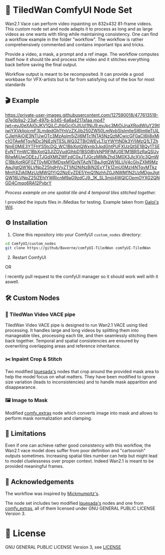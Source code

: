 # 🧩 TiledWan ComfyUI Node Set

Wan2.1 Vace can perform video inpainting on 832x432 81-frame videos. This custom node set and node adapts it to process as long and as large videos as one wants with tiling while maintaining consistency.
One can find a workflow example in the folder "workflow". The workflow is rather comprehensively commented and contains important tips and tricks.

Provide a video, a mask, a prompt and a ref image. The workflow computes itself how it should tile and process the video and it stitches everything back before saving the final output.

Workflow output is meant to be recomposited. It can provide a good workbase for VFX-artists but is far from satisfying out of the box for most standards

## 🎬 Example

https://private-user-images.githubusercontent.com/127590018/477613519-d7e0b9a2-23af-497b-b345-6a6a4217a1aa.mp4?jwt=eyJ0eXAiOiJKV1QiLCJhbGciOiJIUzI1NiJ9.eyJpc3MiOiJnaXRodWIuY29tIiwiYXVkIjoicmF3LmdpdGh1YnVzZXJjb250ZW50LmNvbSIsImtleSI6ImtleTUiLCJleHAiOjE3NTUwOTc3MzAsIm5iZiI6MTc1NTA5NzQzMCwicGF0aCI6Ii8xMjc1OTAwMTgvNDc3NjEzNTE5LWQ3ZTBiOWEyLTIzYWYtNDk3Yi1iMzQ1LTZhNmE0MjE3YTFhYS5tcDQ_WC1BbXotQWxnb3JpdGhtPUFXUzQtSE1BQy1TSEEyNTYmWC1BbXotQ3JlZGVudGlhbD1BS0lBVkNPRFlMU0E1M1BRSzRaQSUyRjIwMjUwODEzJTJGdXMtZWFzdC0xJTJGczMlMkZhd3M0X3JlcXVlc3QmWC1BbXotRGF0ZT0yMDI1MDgxM1QxNTAzNTBaJlgtQW16LUV4cGlyZXM9MzAwJlgtQW16LVNpZ25hdHVyZT1jN2NiNzBiN2ExYTk1ZmU0MzI4NTgyMTkzMmY4ZjA0MzUzMWQ1YjQ2NzEyZDE5YmQ1NzhhZGJjNWM1N2UzMDgyJlgtQW16LVNpZ25lZEhlYWRlcnM9aG9zdCJ9._1K_SL3mjii4WQICOpmOYXG2QNGD4Cmqo6RA12PvbrY


*Process example on one spatial tile and 4 temporal tiles stitched together.*

I provided the inputs files in /Medias for testing. 
Example taken from [Galoi's Will](https://youtu.be/_DAqWS7MyEw).

## ⚙️ Installation

1. Clone this repository into your ComfyUI `custom_nodes` directory:
```bash
cd ComfyUI/custom_nodes
git clone https://github/Baverne/comfyUI-TiledWan comfyUI-TiledWan
```

2. Restart ComfyUI

OR

I recently pull request to the comfyUI manager so it should work well with it aswell.

## 🛠️ Custom Nodes

### 🧩 TiledWan Video VACE pipe

TiledWan Video VACE pipe is designed to run Wan2.1 VACE using tiled processing. It handles large and long videos by splitting them into manageable tiles, processing each tile, and then seamlessly stitching them back together.
Temporal and spatial consistencies are ensured by overwriting overlapping areas and reference inheritance.

### ✂️ Inpaint Crop & Stitch

Two modified [lquesada's](https://github.com/lquesada/ComfyUI-Inpaint-CropAndStitch) nodes that crop around the provided mask area to help the model focus on what matters.
They have been modified to ignore size variation (leads to inconsistencies) and to handle mask apparition and disappearance.

### 🖼️ Image to Mask

Modified [comfy_extras](https://github.com/comfyanonymous/ComfyUI) node which converts image into mask and allows to perform mask normalization and clamping.



## 🚧 Limitations

Even if one can achieve rather good consistency with this workflow, the Wan2.1 vace model does suffer from poor definition and "cartoonish" outputs sometimes.
Increasing spatial tiles number can help but might lead to model cluelessness over proper context. Indeed Wan2.1 is meant to be provided meaningful frames.


## 🙏 Acknowledgements

The workflow was inspired by [Mickmumpitz's](https://www.patreon.com/posts/shoot-entire-ai-127894905?utm_medium=clipboard_copy&utm_source=copyLink&utm_campaign=postshare_creator&utm_content=join_link).

The node set includes two modified [lquesada's](https://github.com/lquesada/ComfyUI-Inpaint-CropAndStitch) nodes and one from [comfy_extras](https://github.com/comfyanonymous/ComfyUI), all of them licensed under GNU GENERAL PUBLIC LICENSE Version 3. 

# 📄 License
GNU GENERAL PUBLIC LICENSE Version 3, see [LICENSE](LICENSE)